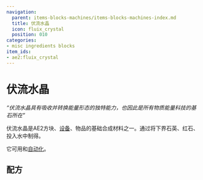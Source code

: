 ```yaml
---
navigation:
  parent: items-blocks-machines/items-blocks-machines-index.md
  title: 伏流水晶
  icon: fluix_crystal
  position: 010
categories:
- misc ingredients blocks
item_ids:
- ae2:fluix_crystal
---
```


# 伏流水晶

<ItemImage id="fluix_crystal" scale="4" />

*“伏流水晶具有吸收并转换能量形态的独特能力，也因此是所有物质能量科技的基石所在”*

伏流水晶是AE2方块、[设备](../ae2-mechanics/devices.md)、物品的基础合成材料之一。通过将下界石英、红石、<ItemLink id="charged_certus_quartz_crystal" />投入水中制得。

它可用<ItemLink id="formation_plane" />和<ItemLink id="annihilation_plane" />[自动化](../example-setups/throw-in-water-automation.md)。

## 配方

<Row>
  <Recipe id="transform/fluix_crystals" />

  <Recipe id="transform/fluix_crystal" />

  <Recipe id="misc/deconstruction_fluix_block" />
</Row>
